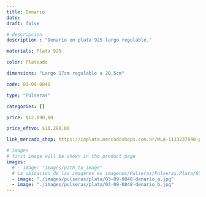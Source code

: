 ```yaml
---
title: Denario
date: 
draft: false

# descripcion
description : "Denario en plata 925 largo regulable."

materials: Plata 925

color: Plateado

dimensions: "Largo 17cm regulable a 20,5cm"

code: 03-09-0848

type: "Pulseras"

categories: []

price: $12.090,00

price_eftvo: $10.280,00

link_mercado_shop: https://inplata.mercadoshops.com.ar/MLA-1113237640-pulsera-de-plata-denario-_JM

# Images
# first image will be shown in the product page
images:
  # - image: "images/path_to_image"
  # La ubicacion de las imagenes es imagenes/Pulseras/Pulseras.Plata/03-09-0848-denario
  - image: "./images/pulseras/plata/03-09-0848-denario_a.jpg"
  - image: "./images/pulseras/plata/03-09-0848-denario_b.jpg"
---
```


